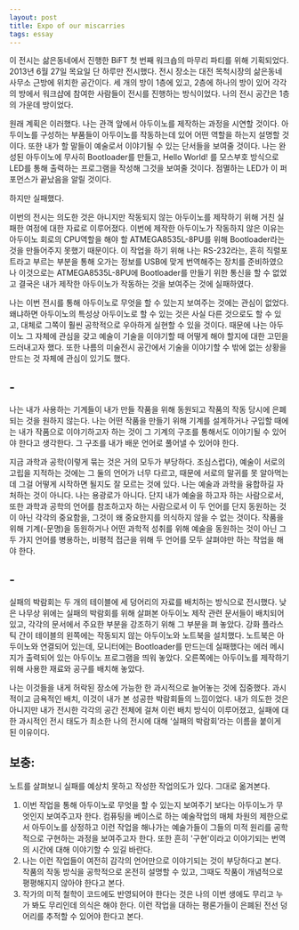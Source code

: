 ```yaml
---
layout: post
title: Expo of our miscarries
tags: essay
---
```


이 전시는 삶은동네에서 진행한 BiFT 첫 번째 워크숍의 마무리 파티를 위해 기획되었다. 2013년 6월 27일 목요일 단 하루만 전시했다. 전시 장소는 대전 목척시장의 삶은동네 사무소 근방에 위치한 공간이다. 세 개의 방이 1층에 있고, 2층에 하나의 방이 있어 각각의 방에서 워크샵에 참여한 사람들이 전시를 진행하는 방식이었다. 나의 전시 공간은 1층의 가운데 방이었다.

원래 계획은 이러했다. 나는 관객 앞에서 아두이노를 제작하는 과정을 시연할 것이다. 아두이노를 구성하는 부품들이 아두이노를 작동하는데 있어 어떤 역할을 하는지 설명할 것이다. 또한 내가 할 말들이 예술로서 이야기될 수 있는 단서들을 보여줄 것이다. 나는 완성된 아두이노에 무사히 Bootloader를 만들고, Hello World! 를 모스부호 방식으로 LED를 통해 출력하는 프로그램을 작성해 그것을 보여줄 것이다. 점멸하는 LED가 이 퍼포먼스가 끝났음을 알릴 것이다.

하지만 실패했다.

이번의 전시는 의도한 것은 아니지만 작동되지 않는 아두이노를 제작하기 위해 거친 실패한 여정에 대한 자료로 이루어졌다. 이번에 제작한 아두이노가 작동하지 않은 이유는 아두이노 회로의 CPU역할을 해야 할 ATMEGA8535L-8PU를 위해 Bootloader라는 것을 만들어주지 못했기 때문이다. 이 작업을 하기 위해 나는 RS-232라는, 흔히 직렬포트라고 부르는 부분을 통해 오가는 정보를 USB에 맞게 번역해주는 장치를 준비하였으나 이것으로는 ATMEGA8535L-8PU에 Bootloader를 만들기 위한 통신을 할 수 없었고 결국은 내가 제작한 아두이노가 작동하는 것을 보여주는 것에 실패하였다.

나는 이번 전시를 통해 아두이노로 무엇을 할 수 있는지 보여주는 것에는 관심이 없었다. 왜냐하면 아두이노의 특성상 아두이노로 할 수 있는 것은 사실 다른 것으로도 할 수 있고, 대체로 그쪽이 훨씬 공학적으로 우아하게 실현할 수 있을 것이다. 때문에 나는 아두이노 그 자체에 관심을 갖고 예술이 기술을 이야기할 때 어떻게 해야 할지에 대한 고민을 드러내고자 했다. 또한 나름의 미술전시 공간에서 기술을 이야기할 수 밖에 없는 상황을 만드는 것 자체에 관심이 있기도 했다.

## \-

나는 내가 사용하는 기계들이 내가 만들 작품을 위해 동원되고 작품의 작동 당시에 은폐되는 것을 원하지 않는다. 나는 어떤 작품을 만들기 위해 기계를 설계하거나 구입할 때에는 내가 작품으로 이야기하고자 하는 것이 그 기계의 구조를 통해서도 이야기될 수 있어야 한다고 생각한다. 그 구조를 내가 배운 언어로 풀어낼 수 있어야 한다.

지금 과학과 공학(이렇게 묶는 것은 거의 모두가 부당하다. 조심스럽다), 예술이 서로의 고립을 지적하는 것에는 그 둘의 언어가 너무 다르고, 때문에 서로의 말귀를 못 알아먹는데 그걸 어떻게 시작하면 될지도 잘 모르는 것에 있다. 나는 예술과 과학을 융합하길 자처하는 것이 아니다. 나는 용광로가 아니다. 단지 내가 예술을 하고자 하는 사람으로서, 또한 과학과 공학의 언어를 참조하고자 하는 사람으로서 이 두 언어를 단지 동원하는 것이 아닌 각각의 중요함을, 그것이 왜 중요한지를 의식하지 않을 수 없는 것이다. 작품을 위해 기계(-문명)을 동원하거나 어떤 과학적 성취를 위해 예술을 동원하는 것이 아닌 그 두 가지 언어를 병용하는, 비평적 접근을 위해 두 언어를 모두 살펴야만 하는 작업을 해야 한다.

## \-

실패의 박람회는 두 개의 테이블에 세 덩어리의 자료를 배치하는 방식으로 전시했다. 낮은 나무상 위에는 실패의 박람회를 위해 살펴본 아두이노 제작 관련 문서들이 배치되어 있고, 각각의 문서에서 주요한 부분을 강조하기 위해 그 부분을 펴 놓았다. 강화 플라스틱 간이 테이블의 왼쪽에는 작동되지 않는 아두이노와 노트북을 설치했다. 노트북은 아두이노와 연결되어 있는데, 모니터에는 Bootloader를 만드는데 실패했다는 에러 메시지가 출력되어 있는 아두이노 프로그램을 띄워 놓았다. 오른쪽에는 아두이노를 제작하기 위해 사용한 재료와 공구를 배치해 놓았다.

나는 이것들을 내게 허락된 장소에 가능한 한 과시적으로 늘어놓는 것에 집중했다. 과시적이고 금욕적인 배치, 이것이 내가 본 성공한 박람회들의 느낌이었다. 내가 의도한 것은 아니지만 내가 전시한 각각의 공간 전체에 걸쳐 이런 배치 방식이 이루어졌고, 실패에 대한 과시적인 전시 태도가 최소한 나의 전시에 대해 ‘실패의 박람회’라는 이름을 붙이게 된 이유이다.

## 보충:

노트를 살펴보니 실패를 예상치 못하고 작성한 작업의도가 있다. 그대로 옮겨본다.

1. 이번 작업을 통해 아두이노로 무엇을 할 수 있는지 보여주기 보다는 아두이노가 무엇인지 보여주고자 한다. 컴퓨팅을 베이스로 하는 예술작업의 매체 차원의 제한으로서 아두이노를 상정하고 이런 작업을 해나가는 예술가들이 그들의 미적 원리를 공학적으로 구현하는 과정을 보여주고자 한다. 또한 흔히 '구현'이라고 이야기되는 번역의 시간에 대해 이야기할 수 있길 바란다.
2. 나는 이런 작업들이 여전히 감각의 언어만으로 이야기되는 것이 부당하다고 본다. 작품의 작동 방식을 공학적으로 온전히 설명할 수 있고, 그때도 작품이 개념적으로 평평해지지 않아야 한다고 본다.
3. 작가의 미적 철학이 코드에도 반영되어야 한다는 것은 나의 이번 생에도 무리고 누가 봐도 무리인데 의식은 해야 한다. 이런 작업을 대하는 평론가들이 은폐된 전선 덩어리를 추적할 수 있어야 한다고 본다.
